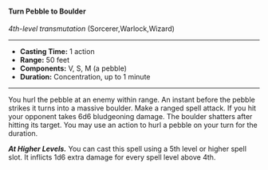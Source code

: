 #### Turn Pebble to Boulder
*4th-level transmutation* (Sorcerer,Warlock,Wizard)
___
- **Casting Time:** 1 action
- **Range:** 50 feet
- **Components:** V, S, M (a pebble)
- **Duration:** Concentration, up to 1 minute
---
You hurl the pebble at an enemy within range. An
instant before the pebble strikes it turns into a
massive boulder. Make a ranged spell attack. If you
hit your opponent takes 6d6 bludgeoning damage.
The boulder shatters after hitting its target. You
may use an action to hurl a pebble on your turn for
the duration.

***At Higher Levels.*** You can cast this spell using a
5th level or higher spell slot. It inflicts 1d6 extra
damage for every spell level above 4th.
